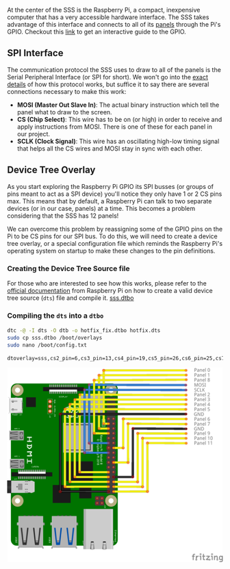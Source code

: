 At the center of the SSS is the Raspberry Pi, a compact, inexpensive computer that has a very accessible hardware interface. The SSS takes advantage of this interface and connects to all of its [panels](Panel.md) through the Pi's GPIO. Checkout this [link](https://pinout.xyz) to get an interactive guide to the GPIO.

## SPI Interface
The communication protocol the SSS uses to draw to all of the panels is the Serial Peripheral Interface (or SPI for short). We won't go into the [exact details](https://www.circuitbasics.com/basics-of-the-spi-communication-protocol/) of how this protocol works, but suffice it to say there are several connections necessary to make this work:

- **MOSI (Master Out Slave In)**: The actual binary instruction which tell the panel what to draw to the screen.
- **CS (Chip Select)**: This wire has to be on (or high) in order to receive and apply instructions from MOSI. There is one of these for each panel in our project.
- **SCLK (Clock Signal)**: This wire has an oscillating high-low timing signal that helps all the CS wires and MOSI stay in sync with each other.

## Device Tree Overlay
As you start exploring the Raspberry Pi GPIO its SPI busses (or groups of pins meant to act as a SPI device) you'll notice they only have 1 or 2 CS pins max. This means that by default, a Raspberry Pi can talk to two separate devices (or in our case, panels) at a time. This becomes a problem considering that the SSS has 12 panels!

We can overcome this problem by reassigning some of the GPIO pins on the Pi to be CS pins for our SPI bus. To do this, we will need to create a device tree overlay, or a special configuration file which reminds the Raspberry Pi's operating system on startup to make these changes to the pin definitions.

### Creating the Device Tree Source file

For those who are interested to see how this works, please refer to the [official documentation](https://www.raspberrypi.com/documentation/computers/configuration.html#device-trees-overlays-and-parameters) from Raspberry Pi on how to create a valid device tree source (`dts`) file and compile it.  [sss.dtbo]()


### Compiling the `dts` into a `dtbo`

```bash
dtc -@ -I dts -O dtb -o hotfix_fix.dtbo hotfix.dts
sudo cp sss.dtbo /boot/overlays
sudo nano /boot/config.txt
```

```
dtoverlay=sss,cs2_pin=6,cs3_pin=13,cs4_pin=19,cs5_pin=26,cs6_pin=25,cs7_pin=1,cs8_pin=12,cs9_pin=16,cs10_pin=20,cs11_pin=21,cs12_pin=17,cs13_pin=27,cs14_pin=22
```


![rpi-io](rpi-io.png)